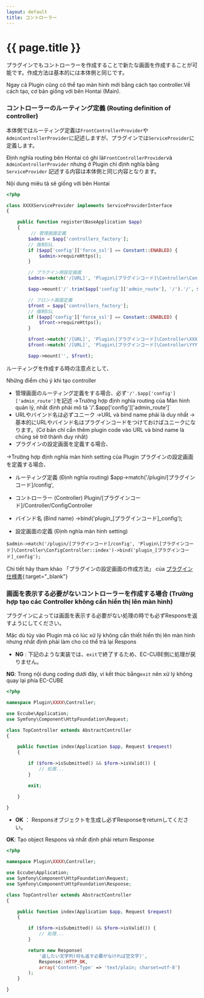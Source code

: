 ```yaml
---
layout: default
title: コントローラー
---
```


# {{ page.title }}

プラグインでもコントローラーを作成することで新たな画面を作成することが可能です。作成方法は基本的には本体側と同じです。

Ngay cả Plugin cũng có thể tạo màn hình mới bằng cách tạo controller.Về cách tạo, cơ bản giống với bên Hontai (Main).

### コントローラーのルーティング定義 (Routing definition of controller)

本体側ではルーティング定義は`FrontControllerProvider`や`AdminControllerProvider`に記述しますが、プラグインでは`ServiceProvider`に定義します。 

Định nghĩa routing bên Hontai có ghi là`FrontControllerProvider`và `AdminControllerProvider` nhưng ở Plugin chỉ định nghĩa bằng `ServiceProvider` 
記述する内容は本体側と同じ内容となります。

Nội dung miêu tả sẽ giống với bên Hontai

```php
<?php

class XXXXServiceProvider implements ServiceProviderInterface
{

    public function register(BaseApplication $app)
    {
         // 管理画面定義
        $admin = $app['controllers_factory'];
        // 強制SSL
        if ($app['config']['force_ssl'] == Constant::ENABLED) {
            $admin->requireHttps();
        }

        // プラグイン用設定画面
        $admin->match('/[URL]', 'Plugin\[プラグインコード]\Controller\ConfigController::index')->bind('plugin_[プラグインコード]_config');

        $app->mount('/'.trim($app['config']['admin_route'], '/').'/', $admin);

        // フロント画面定義
        $front = $app['controllers_factory'];
        // 強制SSL
        if ($app['config']['force_ssl'] == Constant::ENABLED) {
            $front->requireHttps();
        }

        $front->match('/[URL]', 'Plugin\[プラグインコード]\Controller\XXXX::index')->bind('[プラグインコード]_xxxx');
        $front->match('/[URL]', 'Plugin\[プラグインコード]\Controller\YYYY::index')->bind('[プラグインコード]_yyyy');

        $app->mount('', $front);
```
ルーティングを作成する時の注意点として、

Những điểm chú ý khi tạo controller

- 管理画面のルーティング定義をする場合、必ず`'/'.$app['config']['admin_route']`を記述
->Trường hợp định nghĩa routing của Màn hình quản lý, nhất định phải mô tả '/'.$app['config']['admin_route']`
- URLやバインド名は必ずユニーク 
->URL và bind name phải là duy nhất
→基本的にURLやバインド名はプラグインコードをつけておけばユニークになります。(Cơ bản chỉ cần thêm plugin code vào URL và bind name là chúng sẽ trở thành duy nhất)
- プラグインの設定画面を定義する場合、

->Trường hợp định nghĩa màn hình setting của Plugin
プラグインの設定画面を定義する場合、

- ルーティング定義   (Định nghĩa routing)
$app->match('/plugin/[プラグインコード]/config',


- コントローラー   (Controller)
Plugin/[プラグインコード]/Controller/ConfigController  


- バインド名   (Bind name)
->bind('plugin_[プラグインコード]_config');


- 設定画面の定義 (Định nghĩa màn hình setting)

```
$admin->match('/plugin/[プラグインコード]/config', 'Plugin\[プラグインコード]\Controller\ConfigController::index')->bind('plugin_[プラグインコード]_config');
```

Chi tiết hãy tham khảo 「プラグインの設定画面の作成方法」 của [プラグイン仕様書](http://downloads.ec-cube.net/src/manual/v3/plugin.pdf){:target="_blank"}

### 画面を表示する必要がないコントローラーを作成する場合 (Trường hợp tạo các Controller không cần hiển thị lên màn hình)

プラグインによっては画面を表示する必要がない処理の時でも必ずResponsを返すようにしてください。

Mặc dù tùy vào Plugin mà có lúc xử lý không cần thiết hiển thị lên màn hình nhưng nhất định phải làm cho có thể trả lại Respons
- **NG** : 下記のような実装では、`exit`で終了するため、EC-CUBE側に処理が戻りません。

 **NG**: Trong nội dung coding dưới đây, vì kết thúc bằng`exit` nên xử lý không quay lại phía EC-CUBE

```php
<?php

namespace Plugin\XXXX\Controller;

use Eccube\Application;
use Symfony\Component\HttpFoundation\Request;

class TopController extends AbstractController
{

    public function index(Application $app, Request $request)
    {

        if ($form->isSubmitted() && $form->isValid()) {
            // 処理...
        }

        exit;

    }

}
```

- **OK** ： Responsオブジェクトを生成し必ずResponseをreturnしてください。

**OK**: Tạo object Respons và nhất định phải return Response
```php
<?php

namespace Plugin\XXXX\Controller;

use Eccube\Application;
use Symfony\Component\HttpFoundation\Request;
use Symfony\Component\HttpFoundation\Response;

class TopController extends AbstractController
{

    public function index(Application $app, Request $request)
    {

        if ($form->isSubmitted() && $form->isValid()) {
            // 処理...
        }

        return new Response(
            '返したい文字列(何も返す必要がなければ空文字)',
            Response::HTTP_OK,
            array('Content-Type' => 'text/plain; charset=utf-8')
        );
    }

}
```
